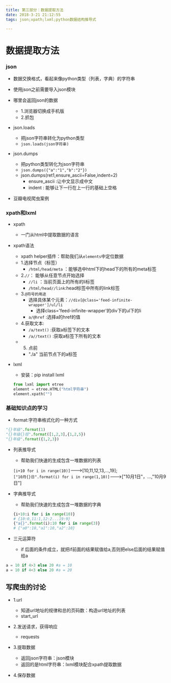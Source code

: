 ```yaml
---
title: 第三部分：数据提取方法
date: 2018-3-21 21:12:55
tags: json;xpath;lxml;python数据结构推导式

---
```


# 数据提取方法
### json 
- 数据交换格式，看起来像python类型（列表，字典）的字符串
- 使用json之前需要导入json模块

- 哪里会返回json的数据
    - 1.浏览器切换成手机版
    - 2.抓包


- json.loads
    - 把json字符串转化为python类型
    - `json.loads(json字符串)`

- json.dumps
    - 把python类型转化为json字符串
    - `json.dumps({"a":"1","b":"2"})`
    - json.dumps(ret1,ensure_ascii=False,indent=2)
        - ensure_ascii :让中文显示成中文
        - indent : 能够让下一行在上一行的基础上空格


- 豆瓣电视爬虫案例



### xpath和lxml
- xpath
    - 一门从html中提取数据的语言
- xpath语法
    - xpath helper插件：帮助我们从`elements`中定位数据
    - 1.选择节点（标签）
        - `/html/head/meta` ：能够选中html下的head下的所有的meta标签
    - 2.`//`： 能够从任意节点开始选择
        - `//li` ：当前页面上的所有的li标签
        - `/html/head//link`:head标签中所有的link标签
    - 3.`@符号的用途`
        - 选择具体某个元素：`//div[@class='feed-infinite-wrapper']/ul/li`
            - 选择class='feed-infinite-wrapper'的div下的ul下的li
        - `a/@href` :选择a的href的值
    - 4.获取文本:
        - `/a/text()` :获取a标签下的文本 
        - `/a//text()` :获取a标签下所有的文本 
    - 5. 点前
        - "./a" 当前节点下的a标签

- lxml
    - 安装：pip install lxml
     ```python
    from lxml import etree
    element = etree.HTML("html字符串")
    element.xpath("")
    
    ```


### 基础知识点的学习
- format:字符串格式化的一种方式
```python
"{}年级".format(1)
"{}年级{}班".format([1,2,3],{1,2,5})
"{}年级".format({1,2,3})
```
- 列表推导式
    - 帮助我们快速的生成包含一堆数据的列表

    `[i+10 for i in range(10)]`--->[10,11,12,13,...,19];   
    `["10月{}日".format(i) for i in range(1,10)]`--->["10月1日"，...,"10月9日"]

- 字典推导式
    - 帮助我们快速的生成包含一堆数据的字典
    ```python
    {i+10:i for i in range(10)}
    # {10:0,11:1,12:2...19:9}
    {"a{}".format(i):10 for i in range(3)}
    # {"a0":10,"a1":10,"a2":10}
    ```


- 三元运算符
    - if 后面的条件成立，就把if前面的结果赋值给a,否则把else后面的结果赋值给a
```python
a = 10 if 4>3 else 20 #a = 10
a = 10 if 4<3 else 20 #a = 20

```



## 写爬虫的讨论
- 1.url
    - 知道url地址的规律和总的页码数：构造url地址的列表
    - start_url

- 2.发送请求，获得响应
    - requests

- 3.提取数据
    - 返回json字符串：json模块
    - 返回的是html字符串：lxml模块配合xpath提取数据

- 4.保存数据

